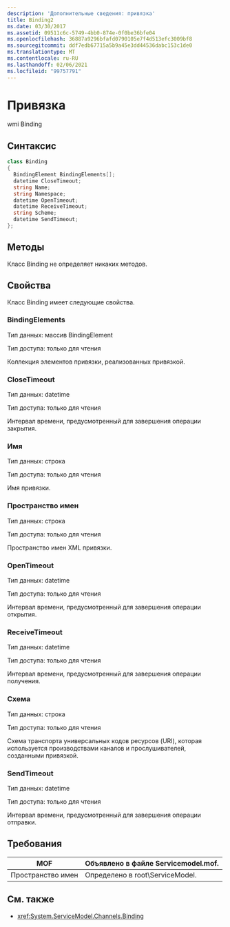 ```yaml
---
description: 'Дополнительные сведения: привязка'
title: Binding2
ms.date: 03/30/2017
ms.assetid: 09511c6c-5749-4bb0-874e-0f0be36bfe04
ms.openlocfilehash: 36887a9296bfafd0790105e7f4d513efc3009bf8
ms.sourcegitcommit: ddf7edb67715a5b9a45e3dd44536dabc153c1de0
ms.translationtype: MT
ms.contentlocale: ru-RU
ms.lasthandoff: 02/06/2021
ms.locfileid: "99757791"
---
```

# <a name="binding"></a>Привязка

wmi Binding  
  
## <a name="syntax"></a>Синтаксис  
  
```csharp
class Binding  
{  
  BindingElement BindingElements[];  
  datetime CloseTimeout;  
  string Name;  
  string Namespace;  
  datetime OpenTimeout;  
  datetime ReceiveTimeout;  
  string Scheme;  
  datetime SendTimeout;  
};  
```  
  
## <a name="methods"></a>Методы  

 Класс Binding не определяет никаких методов.  
  
## <a name="properties"></a>Свойства  

 Класс Binding имеет следующие свойства.  
  
### <a name="bindingelements"></a>BindingElements  

 Тип данных: массив BindingElement  
  
 Тип доступа: только для чтения  
  
 Коллекция элементов привязки, реализованных привязкой.  
  
### <a name="closetimeout"></a>CloseTimeout  

 Тип данных: datetime  
  
 Тип доступа: только для чтения  
  
 Интервал времени, предусмотренный для завершения операции закрытия.  
  
### <a name="name"></a>Имя  

 Тип данных: строка  
  
 Тип доступа: только для чтения  
  
 Имя привязки.  
  
### <a name="namespace"></a>Пространство имен  

 Тип данных: строка  
  
 Тип доступа: только для чтения  
  
 Пространство имен XML привязки.  
  
### <a name="opentimeout"></a>OpenTimeout  

 Тип данных: datetime  
  
 Тип доступа: только для чтения  
  
 Интервал времени, предусмотренный для завершения операции открытия.  
  
### <a name="receivetimeout"></a>ReceiveTimeout  

 Тип данных: datetime  
  
 Тип доступа: только для чтения  
  
 Интервал времени, предусмотренный для завершения операции получения.  
  
### <a name="scheme"></a>Схема  

 Тип данных: строка  
  
 Тип доступа: только для чтения  
  
 Схема транспорта универсальных кодов ресурсов (URI), которая используется производствами каналов и прослушивателей, созданными привязкой.  
  
### <a name="sendtimeout"></a>SendTimeout  

 Тип данных: datetime  
  
 Тип доступа: только для чтения  
  
 Интервал времени, предусмотренный для завершения операции отправки.  
  
## <a name="requirements"></a>Требования  
  
|MOF|Объявлено в файле Servicemodel.mof.|  
|---------|-----------------------------------|  
|Пространство имен|Определено в root\ServiceModel.|  
  
## <a name="see-also"></a>См. также

- <xref:System.ServiceModel.Channels.Binding>
